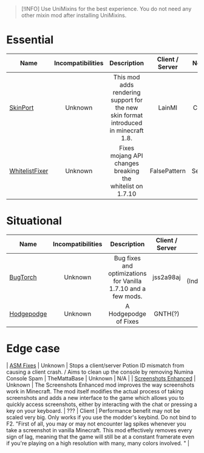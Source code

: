 > [!INFO]
> Use UniMixins for the best experience. You do not need any other mixin mod after installing UniMixins.

# Essential
| Name | Incompatibilities | Description | Client / Server | Notes |
| --- | :---: | :---: | :---: | :---: |
| [SkinPort](https://www.curseforge.com/minecraft/mc-mods/skinport) | Unknown | This mod adds rendering support for the new skin format introduced in minecraft 1.8. | LainMI | Client | N/A |
| [WhitelistFixer](https://modrinth.com/mod/whitelistfixer) | Unknown | Fixes mojang API changes breaking the whitelist on 1.7.10 | FalsePattern | Server | Cannot be applied on Vanilla. | 

# Situational
| Name | Incompatibilities | Description | Client / Server | Notes |
| --- | :---: | :---: | :---: | :---: |
| [BugTorch](https://modrinth.com/mod/bugtorch) | Unknown | Bug fixes and optimizations for Vanilla 1.7.10 and a few mods. | jss2a98aj | Both (Independant) | Performance benefits might not scale as big. |
| [Hodgepodge](https://modrinth.com/mod/hodgepodge) | Unknown | A Hodgepodge of Fixes | GNTH(?) | Both | N/A |

# Edge case
| [ASM Fixes](https://www.curseforge.com/minecraft/mc-mods/asm-fixes-j-a-f-m) | Unknown | Stops a client/server Potion ID mismatch from causing a client crash. / Aims to clean up the console by removing Numina Console Spam | TheMattaBase | Unknown | N/A |
| [Screenshots Enhanced](https://www.curseforge.com/minecraft/mc-mods/screenshots-enhanced) |  Unknown | The Screenshots Enhanced mod improves the way screenshots work in Minecraft. The mod itself modifies the actual process of taking screenshots and adds a new interface to the game which allows you to quickly access screenshots, either by interacting with the chat or pressing a key on your keyboard. | ??? | Client | Performance benefit may not be scaled very big. Only works if you use the modder's keybind. Do not bind to F2. "First of all, you may or may not encounter lag spikes whenever you take a screenshot in vanilla Minecraft. This mod effectively removes every sign of lag, meaning that the game will still be at a constant framerate even if you're playing on a high resolution with many, many colors involved. " | 